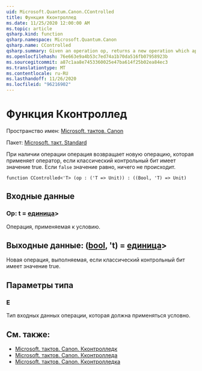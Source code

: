 ```yaml
---
uid: Microsoft.Quantum.Canon.CControlled
title: Функция Кконтроллед
ms.date: 11/25/2020 12:00:00 AM
ms.topic: article
qsharp.kind: function
qsharp.namespace: Microsoft.Quantum.Canon
qsharp.name: CControlled
qsharp.summary: Given an operation op, returns a new operation which applies the op if a classical control bit is true. If `false`, nothing happens.
ms.openlocfilehash: 76e663e9a4b53c7ed74a1b70da516fb07958923b
ms.sourcegitcommit: a87c1aa8e7453360025e47ba614f25b02ea84ec3
ms.translationtype: MT
ms.contentlocale: ru-RU
ms.lasthandoff: 11/26/2020
ms.locfileid: "96216902"
---
```

# <a name="ccontrolled-function"></a>Функция Кконтроллед

Пространство имен: [Microsoft. тактов. Canon](xref:Microsoft.Quantum.Canon)

Пакет: [Microsoft. такт. Standard](https://nuget.org/packages/Microsoft.Quantum.Standard)


При наличии операции операция возвращает новую операцию, которая применяет оператор, если классический контрольный бит имеет значение true. Если `false` значение равно, ничего не происходит.

```qsharp
function CControlled<'T> (op : ('T => Unit)) : ((Bool, 'T) => Unit)
```


## <a name="input"></a>Входные данные

### <a name="op--t--unit"></a>Op: t = [единица](xref:microsoft.quantum.lang-ref.unit)> 

Операция, применяемая к условию.



## <a name="output--boolt--unit"></a>Выходные данные: ([bool](xref:microsoft.quantum.lang-ref.bool), 't) = [единица](xref:microsoft.quantum.lang-ref.unit)> 

Новая операция, выполняемая, если классический контрольный бит имеет значение true.

## <a name="type-parameters"></a>Параметры типа

### <a name="t"></a>Е

Тип входных данных операции, которая должна применяться условно.

## <a name="see-also"></a>См. также:

- [Microsoft. тактов. Canon. Кконтролледк](xref:Microsoft.Quantum.Canon.CControlledC)
- [Microsoft. тактов. Canon. Кконтролледа](xref:Microsoft.Quantum.Canon.CControlledA)
- [Microsoft. тактов. Canon. Кконтролледка](xref:Microsoft.Quantum.Canon.CControlledCA)